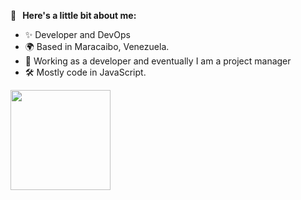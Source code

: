 
**👋 &nbsp; Here's a little bit about me:**

- ✨  Developer and DevOps
- 🌍  Based in Maracaibo, Venezuela.
- 💼  Working as a developer and eventually I am a project manager
- 🛠  Mostly code in JavaScript.

<a href="https://github.com/ejacevedo">
  <img height="160em" src="https://github-readme-stats.vercel.app/api/top-langs/?username=ejacevedo&layout=compact&theme=vue">
</a>
